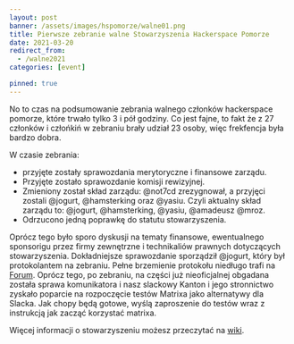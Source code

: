 ```yaml
---
layout: post
banner: /assets/images/hspomorze/walne01.png
title: Pierwsze zebranie walne Stowarzyszenia Hackerspace Pomorze
date: 2021-03-20
redirect_from:
  - /walne2021
categories: [event]

pinned: true
---
```


No to czas na podsumowanie zebrania walnego członków hackerspace pomorze, które trwało tylko 3 i pół godziny.
Co jest fajne, to fakt że z 27 członków i człońkiń w zebraniu brały udział 23 osoby, więc frekfencja była bardzo dobra.

W czasie zebrania:
* przyjęte zostały sprawozdania merytoryczne i finansowe zarządu.
* Przyjęte zostało sprawozdanie komisji rewizyjnej.
* Zmieniony został skład zarządu:  @not7cd zrezygnował, a przyjęci zostali @jogurt, @hamsterking oraz @yasiu. Czyli aktualny skład zarządu to: @jogurt, @hamsterking, @yasiu, @amadeusz @mroz.
* Odrzucono jedną poprawkę do statutu stowarzyszenia.

Oprócz tego było sporo dyskusji na tematy finansowe, ewentualnego sponsorigu przez firmy zewnętrzne i technikaliów prawnych dotyczących stowarzyszenia.
Dokładniejsze sprawozdanie sporządził @jogurt, który był protokolantem na zebraniu. Pełne brzemienie protokołu niedługo trafi na [Forum](//forum.hsp.sh).
Oprócz tego, po zebraniu, na części już nieoficjalnej obgadana została sprawa komunikatora i nasz slackowy Kanton i jego stronnictwo zyskało poparcie na rozpoczęcie testów Matrixa jako alternatywy dla Slacka.
Jak chopy będą gotowe, wyślą zaproszenie do testów wraz z instrukcją jak zacząć korzystać matrixa.

Więcej informacji o stowarzyszeniu możesz przeczytać na [wiki](//wiki.hsp.sh/stowarzyszenie).
